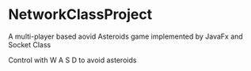 # NetworkClassProject

A multi-player based aovid Asteroids game implemented by JavaFx and Socket Class

Control with W A S D to avoid asteroids

